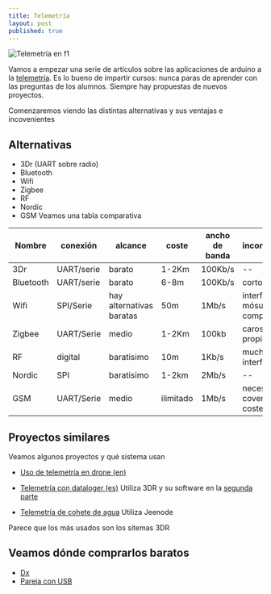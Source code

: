 ```yaml
---
title: Telemetría
layout: post
published: true
---
```

![Telemetría en f1](https://fasterf1.files.wordpress.com/2010/12/susposul9.jpg)

Vamos a empezar una serie de artículos sobre las aplicaciones de arduino a la [telemetría](http://es.wikipedia.org/wiki/Telemetr%C3%ADa). Es lo bueno de impartir cursos: nunca paras de aprender con las preguntas de los alumnos. Siempre hay propuestas de nuevos proyectos.



Comenzaremos viendo las distintas alternativas y sus ventajas e incovenientes

## Alternativas

* 3Dr (UART sobre radio)
* Bluetooth
* Wifi
* Zigbee
* RF
* Nordic 
* GSM
Veamos una tabla comparativa

Nombre|conexión|alcance|coste|ancho de banda|inconvenientes
-----|----|----|----|----|----
3Dr|UART/serie|barato|1-2Km|100Kb/s| --
Bluetooth|UART/serie|barato|6-8m|100Kb/s|corto alcance
Wifi|SPI/Serie|hay alternativas baratas|50m|1Mb/s|interferencias y mósulos complejos
Zigbee|UART/Serie|medio|1-2Km|100kb|caros y propietarios
RF|digital|baratisimo|10m|1Kb/s|muchísimas interferencias
Nordic|SPI|baratisimo|1-2km|2Mb/s|--
GSM|UART/Serie|medio|ilimitado|1Mb/s|necesita covertura y costes de uso



## Proyectos similares

Veamos algunos proyectos y qué sistema usan

* [Uso de telemetría en drone (en)](http://copter.ardupilot.com/wiki/3dradio/) 

* [Telemetría con dataloger (es)](http://blog.alvarolopez.net/2012/09/inflight-telemetry-and-data-logger-with-arduino/) Utiliza 3DR y su software en la [segunda parte](http://blog.alvarolopez.net/2012/09/telemetria-y-data-logger-with-arduino-part-ii/)

* [Telemetría de cohete de agua](http://www.instructables.com/id/Radio-Telemetry-for-a-Model-Rocket/) Utiliza Jeenode

Parece que los más usados son los sitemas 3DR 

## Veamos dónde comprarlos baratos

* [Dx](https://www.dx.com/es/s/telemetria)
* [Pareja con USB](http://eud.dx.com/product/433mhz-single-ttl-3d-robotics-3dr-radio-telemetry-kit-for-apm-apm2-blue-green-844235604#.VNMsYjaG-Ht)